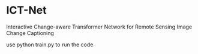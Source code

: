 # ICT-Net
Interactive Change-aware Transformer Network for Remote Sensing Image Change Captioning

use python train.py to run the code



